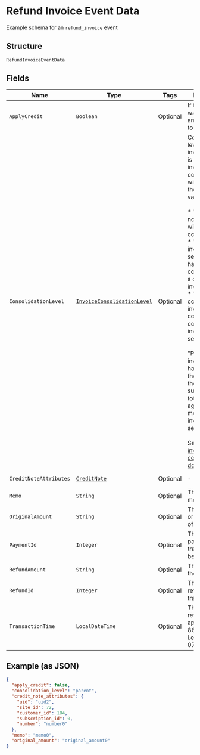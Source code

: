 
# Refund Invoice Event Data

Example schema for an `refund_invoice` event

## Structure

`RefundInvoiceEventData`

## Fields

| Name | Type | Tags | Description | Getter | Setter |
|  --- | --- | --- | --- | --- | --- |
| `ApplyCredit` | `Boolean` | Optional | If true, credit was created and applied it to the invoice. | Boolean getApplyCredit() | setApplyCredit(Boolean applyCredit) |
| `ConsolidationLevel` | [`InvoiceConsolidationLevel`](../../doc/models/invoice-consolidation-level.md) | Optional | Consolidation level of the invoice, which is applicable to invoice consolidation.  It will hold one of the following values:<br><br>* "none": A normal invoice with no consolidation.<br>* "child": An invoice segment which has been combined into a consolidated invoice.<br>* "parent": A consolidated invoice, whose contents are composed of invoice segments.<br><br>"Parent" invoices do not have lines of their own, but they have subtotals and totals which aggregate the member invoice segments.<br><br>See also the [invoice consolidation documentation](https://chargify.zendesk.com/hc/en-us/articles/4407746391835). | InvoiceConsolidationLevel getConsolidationLevel() | setConsolidationLevel(InvoiceConsolidationLevel consolidationLevel) |
| `CreditNoteAttributes` | [`CreditNote`](../../doc/models/credit-note.md) | Optional | - | CreditNote getCreditNoteAttributes() | setCreditNoteAttributes(CreditNote creditNoteAttributes) |
| `Memo` | `String` | Optional | The refund memo. | String getMemo() | setMemo(String memo) |
| `OriginalAmount` | `String` | Optional | The full, original amount of the refund. | String getOriginalAmount() | setOriginalAmount(String originalAmount) |
| `PaymentId` | `Integer` | Optional | The ID of the payment transaction to be refunded. | Integer getPaymentId() | setPaymentId(Integer paymentId) |
| `RefundAmount` | `String` | Optional | The amount of the refund. | String getRefundAmount() | setRefundAmount(String refundAmount) |
| `RefundId` | `Integer` | Optional | The ID of the refund transaction. | Integer getRefundId() | setRefundId(Integer refundId) |
| `TransactionTime` | `LocalDateTime` | Optional | The time the refund was applied, in ISO 8601 format, i.e. "2019-06-07T17:20:06Z" | LocalDateTime getTransactionTime() | setTransactionTime(LocalDateTime transactionTime) |

## Example (as JSON)

```json
{
  "apply_credit": false,
  "consolidation_level": "parent",
  "credit_note_attributes": {
    "uid": "uid2",
    "site_id": 72,
    "customer_id": 184,
    "subscription_id": 0,
    "number": "number0"
  },
  "memo": "memo0",
  "original_amount": "original_amount0"
}
```

